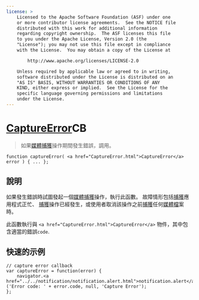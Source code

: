 ```yaml
---
license: >
    Licensed to the Apache Software Foundation (ASF) under one
    or more contributor license agreements.  See the NOTICE file
    distributed with this work for additional information
    regarding copyright ownership.  The ASF licenses this file
    to you under the Apache License, Version 2.0 (the
    "License"); you may not use this file except in compliance
    with the License.  You may obtain a copy of the License at

        http://www.apache.org/licenses/LICENSE-2.0

    Unless required by applicable law or agreed to in writing,
    software distributed under the License is distributed on an
    "AS IS" BASIS, WITHOUT WARRANTIES OR CONDITIONS OF ANY
    KIND, either express or implied.  See the License for the
    specific language governing permissions and limitations
    under the License.
---
```


# <a href="CaptureError.html">CaptureError</a>CB

> 如果<a href="../media.html">媒體</a><a href="capture.html">捕獲</a>操作期間發生錯誤，調用。

    function captureError( <a href="CaptureError.html">CaptureError</a> error ) { ... };
    

## 說明

如果發生錯誤時試圖發起一個<a href="../media.html">媒體</a><a href="capture.html">捕獲</a>操作，執行此函數。 故障情形包括<a href="capture.html">捕獲</a>應用程式正忙、 <a href="capture.html">捕獲</a>操作已經發生，或使用者取消該操作之前<a href="capture.html">捕獲</a>任何<a href="../media.html">媒體</a><a href="../../file/fileobj/fileobj.html">檔</a>案時。

此函數執行與 `<a href="CaptureError.html">CaptureError</a>` 物件，其中包含適當的錯誤`code`.

## 快速的示例

    // capture error callback
    var captureError = function(error) {
        navigator.<a href="../../notification/notification.alert.html">notification.alert</a>('Error code: ' + error.code, null, 'Capture Error');
    };